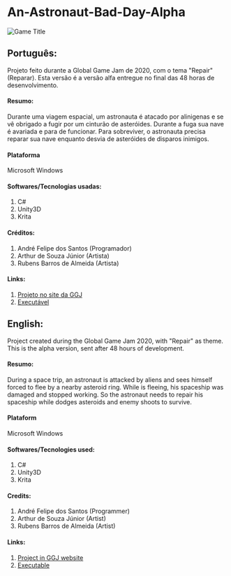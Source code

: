 # An-Astronaut-Bad-Day-Alpha

![Game Title](https://github.com/Andre220/An-Astronaut-Bad-Day-Alpha/Promocional/GameTitle.png)

## Português:

Projeto feito durante a Global Game Jam de 2020, com o tema "Repair" (Reparar). Esta versão é a versão alfa entregue no final das 48 horas de desenvolvimento.

  #### Resumo:
  
  Durante uma viagem espacial, um astronauta é atacado por alinigenas e se vê obrigado a fugir por um cinturão de asteróides. Durante a fuga sua nave é avariada e para de funcionar.
  Para sobreviver, o astronauta precisa reparar sua nave enquanto desvia de asteróides de disparos inimigos.
  
  #### Plataforma
  Microsoft Windows
  
  #### Softwares/Tecnologias usadas:
  1. C#
  2. Unity3D
  3. Krita
  
  #### Créditos:
  1. André Felipe dos Santos (Programador)
  2. Arthur de Souza Júnior (Artista)
  3. Rubens Barros de Almeida (Artista)

  #### Links:
  1. [Projeto no site da GGJ](https://globalgamejam.org/2020/games/astronauts-bad-day-0)
  2. [Executável](https://ggj.s3.amazonaws.com/games/2020/02/225297/exec/Zexck/An%20Astronaut%20Bad%20Day.zip)

## English:

Project created during the Global Game Jam 2020, with "Repair" as theme. This is the alpha version, sent after 48 hours of development.

  #### Resumo:
    
  During a space trip, an astronaut is attacked by aliens and sees himself forced to flee by a nearby asteroid ring. While is fleeing, his spaceship was damaged and stopped working.
So the astronaut needs to repair his spaceship while dodges asteroids and enemy shoots to survive.
  
  #### Plataform
  Microsoft Windows
  
  #### Softwares/Tecnologies used:
  1. C#
  2. Unity3D
  3. Krita
  
  #### Credits:
  1. André Felipe dos Santos (Programmer)
  2. Arthur de Souza Júnior (Artist)
  3. Rubens Barros de Almeida (Artist)

  #### Links:
  1. [Project in GGJ website](https://globalgamejam.org/2020/games/astronauts-bad-day-0)
  2. [Executable](https://ggj.s3.amazonaws.com/games/2020/02/225297/exec/Zexck/An%20Astronaut%20Bad%20Day.zip)
